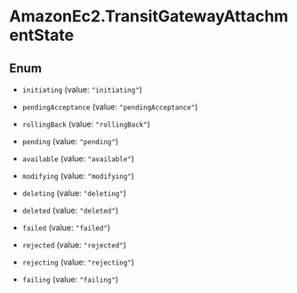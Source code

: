 # AmazonEc2.TransitGatewayAttachmentState

## Enum


* `initiating` (value: `"initiating"`)

* `pendingAcceptance` (value: `"pendingAcceptance"`)

* `rollingBack` (value: `"rollingBack"`)

* `pending` (value: `"pending"`)

* `available` (value: `"available"`)

* `modifying` (value: `"modifying"`)

* `deleting` (value: `"deleting"`)

* `deleted` (value: `"deleted"`)

* `failed` (value: `"failed"`)

* `rejected` (value: `"rejected"`)

* `rejecting` (value: `"rejecting"`)

* `failing` (value: `"failing"`)


